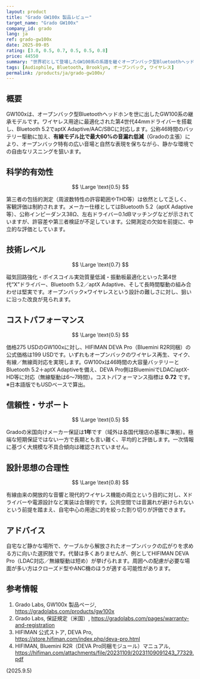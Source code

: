 ```yaml
---
layout: product
title: "Grado GW100x 製品レビュー"
target_name: "Grado GW100x"
company_id: grado
lang: ja
ref: grado-gw100x
date: 2025-09-05
rating: [3.0, 0.5, 0.7, 0.5, 0.5, 0.8]
price: 44550
summary: "世界初として登場したGW100系の系譜を継ぐオープンバック型Bluetoothヘッドホン。GradoのシグネチャーサウンドをBluetooth 5.2（aptX Adaptive）と46時間の電池持ちと共に、静かな自宅リスニング向けに提供します。"
tags: [Audiophile, Bluetooth, Brooklyn, オープンバック, ワイヤレス]
permalink: /products/ja/grado-gw100x/
---
```

## 概要

GW100xは、オープンバック型Bluetoothヘッドホンを世に出したGW100系の継承モデルです。ワイヤレス用途に最適化された第4世代44mmドライバーを搭載し、Bluetooth 5.2でaptX Adaptive/AAC/SBCに対応します。公称46時間のバッテリー駆動に加え、**有線モデル比で最大60%の音漏れ低減**（Gradoの主張）により、オープンバック特有の広い音場と自然な表現を保ちながら、静かな環境での自由なリスニングを狙います。

## 科学的有効性

$$ \Large \text{0.5} $$

第三者の包括的測定（周波数特性の許容範囲やTHD等）は依然として乏しく、客観評価は制約されます。メーカー仕様としてはBluetooth 5.2（aptX Adaptive等）、公称インピーダンス38Ω、左右ドライバー0.1dBマッチングなどが示されていますが、許容差や第三者検証が不足しています。公開測定の欠如を前提に、中立的な評価としています。

## 技術レベル

$$ \Large \text{0.7} $$

磁気回路強化・ボイスコイル実効質量低減・振動板最適化といった第4世代“X”ドライバー、Bluetooth 5.2／aptX Adaptive、そして長時間駆動の組み合わせは堅実です。オープンバック×ワイヤレスという設計の難しさに対し、狙いに沿った改良が見られます。

## コストパフォーマンス

$$ \Large \text{0.5} $$

価格275 USDのGW100xに対し、HIFIMAN DEVA Pro（Bluemini R2R同梱）の公式価格は199 USDです。いずれもオープンバックのワイヤレス再生、マイク、有線／無線両対応を実現します。GW100xは46時間の大容量バッテリーとBluetooth 5.2＋aptX Adaptiveを備え、DEVA Pro側はBlueminiでLDAC/aptX-HD等に対応（無線駆動は6〜7時間）。コストパフォーマンス指標は **0.72** です。  
※日本語版でもUSDベースで算出。

## 信頼性・サポート

$$ \Large \text{0.5} $$

Gradoの米国向けメーカー保証は**1年**です（域外は各国代理店の基準に準拠）。極端な短期保証ではない一方で長期とも言い難く、平均的と評価します。一次情報に基づく大規模な不具合傾向は確認されていません。

## 設計思想の合理性

$$ \Large \text{0.8} $$

有線由来の開放的な音響と現代的ワイヤレス機能の両立という目的に対し、Xドライバーや電源設計など実装は合理的です。公共空間では音漏れが避けられないという前提を踏まえ、自宅中心の用途に的を絞った割り切りが評価できます。

## アドバイス

自宅など静かな場所で、ケーブルから解放されたオープンバックの広がりを求める方に向いた選択肢です。代替は多くありませんが、例としてHIFIMAN DEVA Pro（LDAC対応／無線駆動は短め）が挙げられます。周囲への配慮が必要な場面が多い方はクローズド型やANC機のほうが適する可能性があります。

## 参考情報

1. Grado Labs, GW100x 製品ページ, https://gradolabs.com/products/gw100x  
2. Grado Labs, 保証規定（米国）, https://gradolabs.com/pages/warranty-and-registration  
3. HIFIMAN 公式ストア, DEVA Pro, https://store.hifiman.com/index.php/deva-pro.html  
4. HIFIMAN, Bluemini R2R（DEVA Pro同梱モジュール）マニュアル, https://hifiman.com/attachments/file/20231109/20231109091243_77329.pdf  

(2025.9.5)
